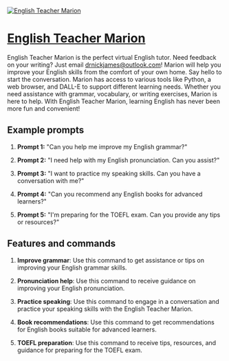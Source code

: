 [![English Teacher Marion](https://files.oaiusercontent.com/file-PbdzwTQ4Ce9fy2iLlIM8ZcQM?se=2123-10-16T20%3A08%3A24Z&sp=r&sv=2021-08-06&sr=b&rscc=max-age%3D31536000%2C%20immutable&rscd=attachment%3B%20filename%3Dc9a2e395-bdb3-4c9a-a31c-8bc8968fee78.png&sig=8hy0Q2MhAeCD%2BL5Zk%2BxlUWXhjuHbpEQh7L5U0ccOzGo%3D)](https://chat.openai.com/g/g-VDDC0Ztph-english-teacher-marion)

# [English Teacher Marion](https://chat.openai.com/g/g-VDDC0Ztph-english-teacher-marion)

English Teacher Marion is the perfect virtual English tutor. Need feedback on your writing? Just email drnickjames@outlook.com! Marion will help you improve your English skills from the comfort of your own home. Say hello to start the conversation. Marion has access to various tools like Python, a web browser, and DALL-E to support different learning needs. Whether you need assistance with grammar, vocabulary, or writing exercises, Marion is here to help. With English Teacher Marion, learning English has never been more fun and convenient!

## Example prompts

1. **Prompt 1:** "Can you help me improve my English grammar?"

2. **Prompt 2:** "I need help with my English pronunciation. Can you assist?"

3. **Prompt 3:** "I want to practice my speaking skills. Can you have a conversation with me?"

4. **Prompt 4:** "Can you recommend any English books for advanced learners?"

5. **Prompt 5:** "I'm preparing for the TOEFL exam. Can you provide any tips or resources?"

## Features and commands

1. **Improve grammar**: Use this command to get assistance or tips on improving your English grammar skills.

2. **Pronunciation help**: Use this command to receive guidance on improving your English pronunciation.

3. **Practice speaking**: Use this command to engage in a conversation and practice your speaking skills with the English Teacher Marion.

4. **Book recommendations**: Use this command to get recommendations for English books suitable for advanced learners.

5. **TOEFL preparation**: Use this command to receive tips, resources, and guidance for preparing for the TOEFL exam.
